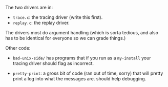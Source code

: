 The two drivers  are in:
  - `trace.c`: the tracing driver (write this first).
  - `replay.c`: the replay driver.

The drivers most do argument handling (which is sorta tedious, and also has to 
be identical for everyone so we can grade things.)

Other code:
   - `bad-unix-side/` has programs that if you run as a `my-install` your tracing
    driver should flag as incorrect.

   - `pretty-print`: a gross bit of code (ran out of time, sorry) that will pretty
     print a log into what the messages are.  should help debugging.
